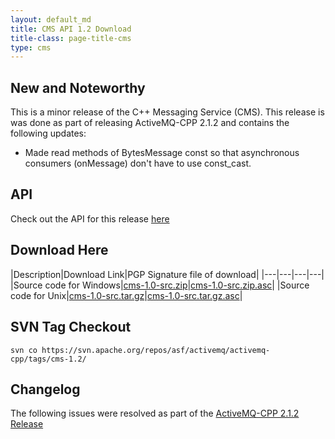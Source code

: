 ```yaml
---
layout: default_md
title: CMS API 1.2 Download
title-class: page-title-cms
type: cms
---
```


New and Noteworthy
------------------

This is a minor release of the C++ Messaging Service (CMS). This release is was done as part of releasing ActiveMQ-CPP 2.1.2 and contains the following updates:

* Made read methods of BytesMessage const so that asynchronous consumers (onMessage) don't have to use const_cast.

API
---

Check out the API for this release [here](../api_docs/cms-1.2)

Download Here
-------------

|Description|Download Link|PGP Signature file of download|
|---|---|---|---|
|Source code for Windows|[cms-1.0-src.zip](http://archive.apache.org/dist/activemq/activemq-cpp/source/cms-1.0-src.zip)|[cms-1.0-src.zip.asc](http://archive.apache.org/dist/activemq/activemq-cpp/source/cms-1.0-src.zip.asc)|
|Source code for Unix|[cms-1.0-src.tar.gz](http://archive.apache.org/dist/activemq/activemq-cpp/source/cms-1.0-src.tar.gz)|[cms-1.0-src.tar.gz.asc](http://archive.apache.org/dist/activemq/activemq-cpp/source/cms-1.0-src.tar.gz.asc)|

SVN Tag Checkout
----------------
```
svn co https://svn.apache.org/repos/asf/activemq/activemq-cpp/tags/cms-1.2/
```

Changelog
---------

The following issues were resolved as part of the [ActiveMQ-CPP 2.1.2 Release](../212-release)

 

